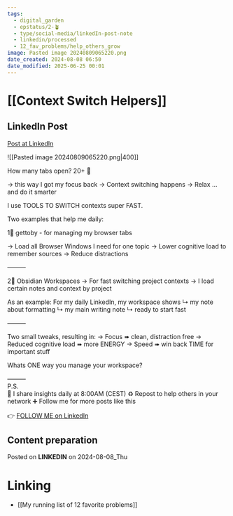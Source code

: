 ```yaml
---
tags:
  - digital_garden
  - epstatus/2-🪴
  - type/social-media/linkedIn-post-note
  - linkedin/processed
  - 12_fav_problems/help_others_grow
image: Pasted image 20240809065220.png
date_created: 2024-08-08 06:50
date_modified: 2025-06-25 00:01
---
```

# [[Context Switch Helpers]]

## LinkedIn Post

[Post at LinkedIn](https://www.linkedin.com/posts/sebastiankamilli_how-many-tabs-open-20-this-way-i-activity-7227192265964695553-uF6r?utm_source=share&utm_medium=member_desktop)

![[Pasted image 20240809065220.png|400]]

How many tabs open? 20+ 🤪

→ this way I got my focus back
→ Context switching happens
→ Relax ... and do it smarter

I use TOOLS TO SWITCH contexts super FAST.

Two examples that help me daily:

1‍⃣ gettoby - for managing my browser tabs

→ Load all Browser Windows I need for one topic
→ Lower cognitive load to remember sources
→ Reduce distractions

———

2‍⃣ Obsidian Workspaces
→ For fast switching project contexts
→ I load certain notes and context by project

As an example:
For my daily LinkedIn, my workspace shows
↳ my note about formatting
↳ my main writing note
↳ ready to start fast

———

Two small tweaks, resulting in:
→ Focus ➠ clean, distraction free
→ Reduced cognitive load ➠ more ENERGY
→ Speed ➠ win back TIME for important stuff

Whats ONE way you manage your workspace?

———  
P.S.  
🔔 I share insights daily at 8:00AM (CEST)
♻ Repost to help others in your network
➕ Follow me for more posts like this

👉 [FOLLOW ME on LinkedIn](https://www.linkedin.com/comm/mynetwork/discovery-see-all?usecase=PEOPLE_FOLLOWS&followMember=sebastiankamilli)

## Content preparation

Posted on **LINKEDIN** on 2024-08-08_Thu

# Linking

+ [[My running list of 12 favorite problems]]